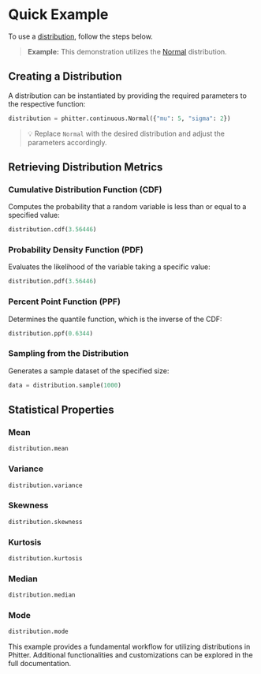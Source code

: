 # Quick Example

To use a [distribution](/documentation/distributions/continuous-distributions), follow the steps below.

> **Example:** This demonstration utilizes the [Normal](/documentation/distributions/continuous/normal) distribution.

## Creating a Distribution

A distribution can be instantiated by providing the required parameters to the respective function:

```python
distribution = phitter.continuous.Normal({"mu": 5, "sigma": 2})
```

> 💡 Replace `Normal` with the desired distribution and adjust the parameters accordingly.

## Retrieving Distribution Metrics

### Cumulative Distribution Function (CDF)

Computes the probability that a random variable is less than or equal to a specified value:

```python
distribution.cdf(3.56446)
```

### Probability Density Function (PDF)

Evaluates the likelihood of the variable taking a specific value:

```python
distribution.pdf(3.56446)
```

### Percent Point Function (PPF)

Determines the quantile function, which is the inverse of the CDF:

```python
distribution.ppf(0.6344)
```

### Sampling from the Distribution

Generates a sample dataset of the specified size:

```python
data = distribution.sample(1000)
```

## Statistical Properties

### Mean

```python
distribution.mean
```

### Variance

```python
distribution.variance
```

### Skewness

```python
distribution.skewness
```

### Kurtosis

```python
distribution.kurtosis
```

### Median

```python
distribution.median
```

### Mode

```python
distribution.mode
```

This example provides a fundamental workflow for utilizing distributions in Phitter. Additional functionalities and customizations can be explored in the full documentation.
